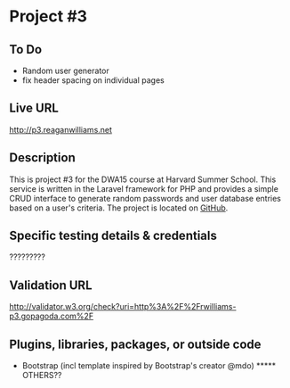 # Project #3

## To Do
* Random user generator
* fix header spacing on individual pages



## Live URL
<http://p3.reaganwilliams.net>

## Description
This is project #3 for the DWA15 course at Harvard Summer School. This service is written in the Laravel framework for PHP and provides a simple CRUD interface to generate random passwords and user database entries based on a user's criteria. The project is located on [GitHub](https://github.com/reagan83/s15-p3).

## Specific testing details & credentials
?????????



## Validation URL
<http://validator.w3.org/check?uri=http%3A%2F%2Frwilliams-p3.gopagoda.com%2F>

## Plugins, libraries, packages, or outside code
* Bootstrap (incl template inspired by Bootstrap's creator @mdo)
***** OTHERS??
